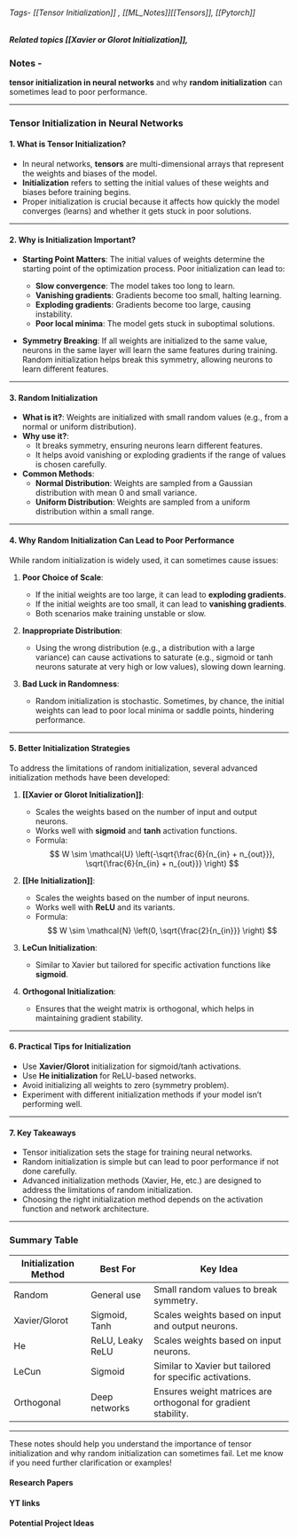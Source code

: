 ###### Tags-  [[Tensor Initialization]] , [[ML_Notes]][[Tensors]], [[Pytorch]]
##### Related topics  [[Xavier or  Glorot Initialization]],

### Notes - 

 **tensor initialization in neural networks** and why **random initialization** can sometimes lead to poor performance.

---

### **Tensor Initialization in Neural Networks**

#### **1. What is Tensor Initialization?**
- In neural networks, **tensors** are multi-dimensional arrays that represent the weights and biases of the model.
- **Initialization** refers to setting the initial values of these weights and biases before training begins.
- Proper initialization is crucial because it affects how quickly the model converges (learns) and whether it gets stuck in poor solutions.

---

#### **2. Why is Initialization Important?**
- **Starting Point Matters**: The initial values of weights determine the starting point of the optimization process. Poor initialization can lead to:
  - **Slow convergence**: The model takes too long to learn.
  - **Vanishing gradients**: Gradients become too small, halting learning.
  - **Exploding gradients**: Gradients become too large, causing instability.
  - **Poor local minima**: The model gets stuck in suboptimal solutions.

- **Symmetry Breaking**: If all weights are initialized to the same value, neurons in the same layer will learn the same features during training. Random initialization helps break this symmetry, allowing neurons to learn different features.

---

#### **3. Random Initialization**
- **What is it?**: Weights are initialized with small random values (e.g., from a normal or uniform distribution).
- **Why use it?**:
  - It breaks symmetry, ensuring neurons learn different features.
  - It helps avoid vanishing or exploding gradients if the range of values is chosen carefully.
- **Common Methods**:
  - **Normal Distribution**: Weights are sampled from a Gaussian distribution with mean 0 and small variance.
  - **Uniform Distribution**: Weights are sampled from a uniform distribution within a small range.

---

#### **4. Why Random Initialization Can Lead to Poor Performance**
While random initialization is widely used, it can sometimes cause issues:
1. **Poor Choice of Scale**:
   - If the initial weights are too large, it can lead to **exploding gradients**.
   - If the initial weights are too small, it can lead to **vanishing gradients**.
   - Both scenarios make training unstable or slow.

2. **Inappropriate Distribution**:
   - Using the wrong distribution (e.g., a distribution with a large variance) can cause activations to saturate (e.g., sigmoid or tanh neurons saturate at very high or low values), slowing down learning.

3. **Bad Luck in Randomness**:
   - Random initialization is stochastic. Sometimes, by chance, the initial weights can lead to poor local minima or saddle points, hindering performance.

---

#### **5. Better Initialization Strategies**
To address the limitations of random initialization, several advanced initialization methods have been developed:
1. **[[Xavier or  Glorot Initialization]]**:
   - Scales the weights based on the number of input and output neurons.
   - Works well with **sigmoid** and **tanh** activation functions.
   - Formula: $$ W \sim \mathcal{U} \left(-\sqrt{\frac{6}{n_{in} + n_{out}}}, \sqrt{\frac{6}{n_{in} + n_{out}}} \right) $$

2. **[[He Initialization]]**:
   - Scales the weights based on the number of input neurons.
   - Works well with **ReLU** and its variants.
   - Formula:$$ W \sim \mathcal{N} \left(0, \sqrt{\frac{2}{n_{in}}} \right) $$

3. **LeCun Initialization**:
   - Similar to Xavier but tailored for specific activation functions like **sigmoid**.

4. **Orthogonal Initialization**:
   - Ensures that the weight matrix is orthogonal, which helps in maintaining gradient stability.

---

#### **6. Practical Tips for Initialization**
- Use **Xavier/Glorot** initialization for sigmoid/tanh activations.
- Use **He initialization** for ReLU-based networks.
- Avoid initializing all weights to zero (symmetry problem).
- Experiment with different initialization methods if your model isn’t performing well.

---

#### **7. Key Takeaways**
- Tensor initialization sets the stage for training neural networks.
- Random initialization is simple but can lead to poor performance if not done carefully.
- Advanced initialization methods (Xavier, He, etc.) are designed to address the limitations of random initialization.
- Choosing the right initialization method depends on the activation function and network architecture.

---

### **Summary Table**

| **Initialization Method** | **Best For**               | **Key Idea**                                                                 |
|---------------------------|----------------------------|------------------------------------------------------------------------------|
| Random                    | General use                | Small random values to break symmetry.                                       |
| Xavier/Glorot             | Sigmoid, Tanh              | Scales weights based on input and output neurons.                           |
| He                        | ReLU, Leaky ReLU           | Scales weights based on input neurons.                                       |
| LeCun                     | Sigmoid                    | Similar to Xavier but tailored for specific activations.                    |
| Orthogonal                | Deep networks              | Ensures weight matrices are orthogonal for gradient stability.               |

---

These notes should help you understand the importance of tensor initialization and why random initialization can sometimes fail. Let me know if you need further clarification or examples!

#### Research Papers



#### YT links



#### Potential Project Ideas

